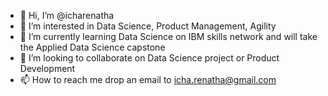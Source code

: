 - 👋 Hi, I’m @icharenatha
- 👀 I’m interested in Data Science, Product Management, Agility
- 🌱 I’m currently learning Data Science on IBM skills network and will take the Applied Data Science capstone
- 💞️ I’m looking to collaborate on Data Science project or Product Development
- 📫 How to reach me drop an email to icha.renatha@gmail.com

<!---
icharenatha/icharenatha is a ✨ special ✨ repository because its `README.md` (this file) appears on your GitHub profile.
You can click the Preview link to take a look at your changes.
--->
